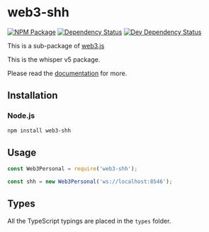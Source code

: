 # web3-shh

[![NPM Package][npm-image]][npm-url] [![Dependency Status][deps-image]][deps-url] [![Dev Dependency Status][deps-dev-image]][deps-dev-url]

This is a sub-package of [web3.js][repo]

This is the whisper v5 package.

Please read the [documentation][docs] for more.

## Installation

### Node.js

```bash
npm install web3-shh
```

## Usage

```js
const Web3Personal = require('web3-shh');

const shh = new Web3Personal('ws://localhost:8546');
```

## Types

All the TypeScript typings are placed in the `types` folder.

[docs]: http://web3js.readthedocs.io/en/1.0/
[repo]: https://github.com/XinFinOrg/XDC3
[npm-image]: https://img.shields.io/npm/v/web3-shh.svg
[npm-url]: https://npmjs.org/package/web3-shh
[deps-image]: https://david-dm.org/XinFinOrg/XDC3/1.x/status.svg?path=packages/web3-shh
[deps-url]: https://david-dm.org/XinFinOrg/XDC3/1.x?path=packages/web3-shh
[deps-dev-image]: https://david-dm.org/XinFinOrg/XDC3/1.x/dev-status.svg?path=packages/web3-shh
[deps-dev-url]: https://david-dm.org/XinFinOrg/XDC3/1.x?type=dev&path=packages/web3-shh
